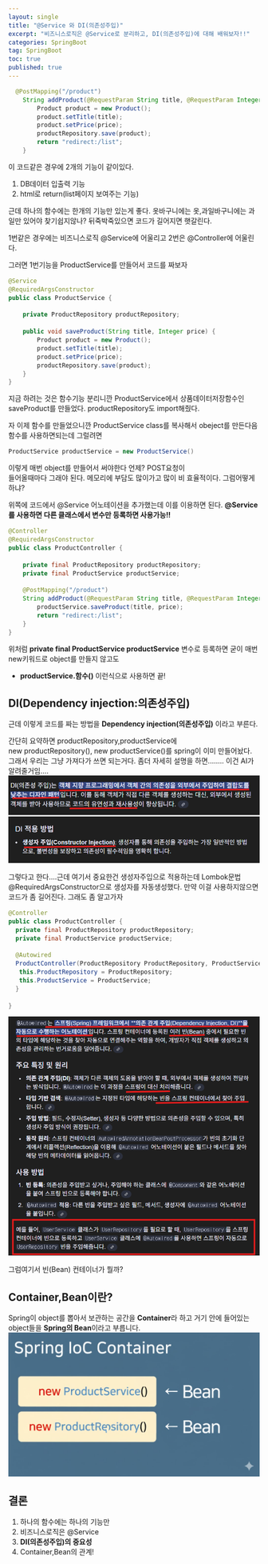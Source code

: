 ```yaml
---
layout: single
title: "@Service 와 DI(의존성주입)"
excerpt: "비즈니스로직은 @Service로 분리하고, DI(의존성주입)에 대해 배워보자!!"
categories: SpringBoot
tag: SpringBoot
toc: true
published: true
---
```


```java
  @PostMapping("/product")
    String addProduct(@RequestParam String title, @RequestParam Integer price) {
        Product product = new Product();
        product.setTitle(title);
        product.setPrice(price);
        productRepository.save(product);
        return "redirect:/list";
    }
```
이 코드같은 경우에  2개의 기능이 같이있다.
1. DB데이터 입출력 기능
2. html로 return(list페이지 보여주는 기능)

근데 하나의 함수에는 한개의 기능만 있는게 좋다.
옷바구니에는 옷,과일바구니에는 과일만 있어야 찾기쉽지않나?
뒤죽박죽있으면 코드가 길어지면 햇갈린다.

1번같은 경우에는 비즈니스로직 @Service에 어울리고
2번은 @Controller에 어울린다.

그러면 1번기능을 ProductService를 만들어서 코드를 짜보자

```java
@Service
@RequiredArgsConstructor
public class ProductService {

    private ProductRepository productRepository;

    public void saveProduct(String title, Integer price) {
        Product product = new Product();
        product.setTitle(title);
        product.setPrice(price);
        productRepository.save(product);
    }
}
```

지금 하려는 것은 함수기능 분리니깐 ProductService에서
상품데이터저장함수인 saveProduct를 만들었다.
productRepository도 import해줬다.

자 이제 함수를 만들었으니깐 ProductService class를 복사해서
obeject를 만든다음 함수를 사용하면되는데 그럴려면
```java
ProductService productService = new ProductService()
```
이렇게 매번 object를 만들어서 써야한다 언제? POST요청이  
들어올때마다 그래야 된다. 메모리에 부담도 많이가고 많이 비 효율적이다.
그럼어떻게 하냐?

위쪽에 코드에서 @Service 어노테이션을 추가했는데 이를 이용하면 된다.
**@Service를 사용하면 다른 클래스에서 변수만 등록하면 사용가능!!**

```java
@Controller
@RequiredArgsConstructor
public class ProductController {

    private final ProductRepository productRepository;
    private final ProductService productService;

    @PostMapping("/product")
    String addProduct(@RequestParam String title, @RequestParam Integer price) {
        productService.saveProduct(title, price);
        return "redirect:/list";
    }
}
```

위처럼 **private final ProductService productService** 변수로 등록하면
굳이 매번 new키워드로 object를 만들지 않고도
- **productService.함수()** 
이런식으로 사용하면 끝!

## DI(Dependency injection:의존성주입)
근데 이렇게 코드를 짜는 방법을 **Dependency injection(의존성주입)** 이라고 부른다.

간단히 요약하면 productRepository,productService에  
new productRepository(), new productService()를 spring이 이미 만들어놨다.
그래서 우리는 그냥 가져다가 쓰면 되는거다. 좀더 자세히 설명을 하면........
이건 AI가 알려줄거임....
![Spring 이미지](/assets/images/spring09.png)
![Spring 이미지](/assets/images/spring091.png)

그렇다고 한다....근데 여기서 중요한건 생성자주입으로 적용하는데
Lombok문법 @RequiredArgsConstructor으로 생성자를 자동생성했다.
만약 이걸 사용하지않으면 코드가 좀 길어진다. 그래도 좀 알고가자

```java
@Controller
public class ProductController {
  private final ProductRepository productRepository;
  private final ProductService productService;

  @Autowired
  ProductController(ProductRepository ProductRepository, ProductService productService) {
   this.ProductRepository = ProductRepository;
   this.ProductService = ProductService;
  }

}
```

![Spring 이미지](/assets/images/spring092.png)

그럼여기서 빈(Bean) 컨테이너가 뭘까?

## Container,Bean이란?
Spring이 object를 뽑아서 보관하는 공간을 **Container**라 하고 
거기 안에 들어있는 object들을 **Spring의 Bean**이라고 부릅니다. 
![Spring 이미지](/assets/images/spring093.png)

## 결론 
1. 하나의 함수에는 하나의 기능만
2. 비즈니스로직은 @Service
3. **DI(의존성주입)의 중요성**
4. Container,Bean의 관계!